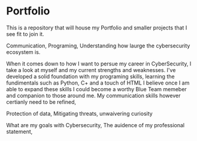 # Portfolio
This is a repository that will house my Portfolio and smaller projects that I see fit to join it.

Communication, Programing, Understanding how laurge the cybersecurity ecosystem is.

  When it comes down to how I want to persue my career in CyberSecurity, I take a look at myself and my current
strengths and weaknesses. I've developed a solid foundation with my programing skills, learning the fundimentals
such as Python, C+ and a touch of HTML I believe once I am able to expand these skills I could become a worthy
Blue Team memeber and companion to those around me. My communication skills however certianly need to be refined,

Protection of data, Mitigating threats, unwaivering curiosity

  

What are my goals with Cybersecurity, The auidence of my professional statement, 
